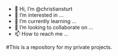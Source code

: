 - 👋 Hi, I’m @christiansturt
- 👀 I’m interested in ...
- 🌱 I’m currently learning ...
- 💞️ I’m looking to collaborate on ...
- 📫 How to reach me ...

<!---
christiansturt/christiansturt is a ✨ special ✨ repository because its `README.md` (this file) appears on your GitHub profile.
You can click the Preview link to take a look at your changes.
--->

#This is a repository for my private projects.
